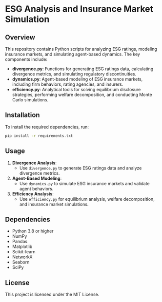 # ESG Analysis and Insurance Market Simulation

## Overview
This repository contains Python scripts for analyzing ESG ratings, modeling insurance markets, and simulating agent-based dynamics. The key components include:

- **divergence.py**: Functions for generating ESG ratings data, calculating divergence metrics, and simulating regulatory discontinuities.
- **dynamics.py**: Agent-based modeling of ESG insurance markets, including firm behaviors, rating agencies, and insurers.
- **efficiency.py**: Analytical tools for solving equilibrium disclosure strategies, performing welfare decomposition, and conducting Monte Carlo simulations.

## Installation
To install the required dependencies, run:
```bash
pip install -r requirements.txt
```

## Usage
1. **Divergence Analysis**:
   - Use `divergence.py` to generate ESG ratings data and analyze divergence metrics.
2. **Agent-Based Modeling**:
   - Use `dynamics.py` to simulate ESG insurance markets and validate agent behaviors.
3. **Efficiency Analysis**:
   - Use `efficiency.py` for equilibrium analysis, welfare decomposition, and insurance market simulations.

## Dependencies
- Python 3.8 or higher
- NumPy
- Pandas
- Matplotlib
- Scikit-learn
- NetworkX
- Seaborn
- SciPy

## License
This project is licensed under the MIT License.

